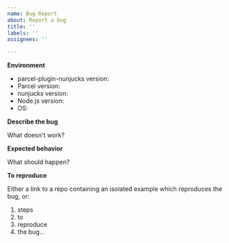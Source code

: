 ```yaml
---
name: Bug Report
about: Report a bug
title: ''
labels: ''
assignees: ''

---
```


**Environment**

<!-- please provide the following details -->

- parcel-plugin-nunjucks version: <!-- e.g. v2.1.0 -->
- Parcel version: <!-- e.g. v1.12.3 -->
- nunjucks version: <!-- e.g. v3.2.0 -->
- Node.js version: <!-- e.g. v12.8.0 -->
- OS: <!-- e.g. Linux (Ubuntu 18.04 LTS) -->

**Describe the bug**

What doesn't work?

**Expected behavior**

What should happen?

**To reproduce**

Either a link to a repo containing an isolated example which reproduces the bug, or:

1. steps
2. to
3. reproduce
4. the bug...
